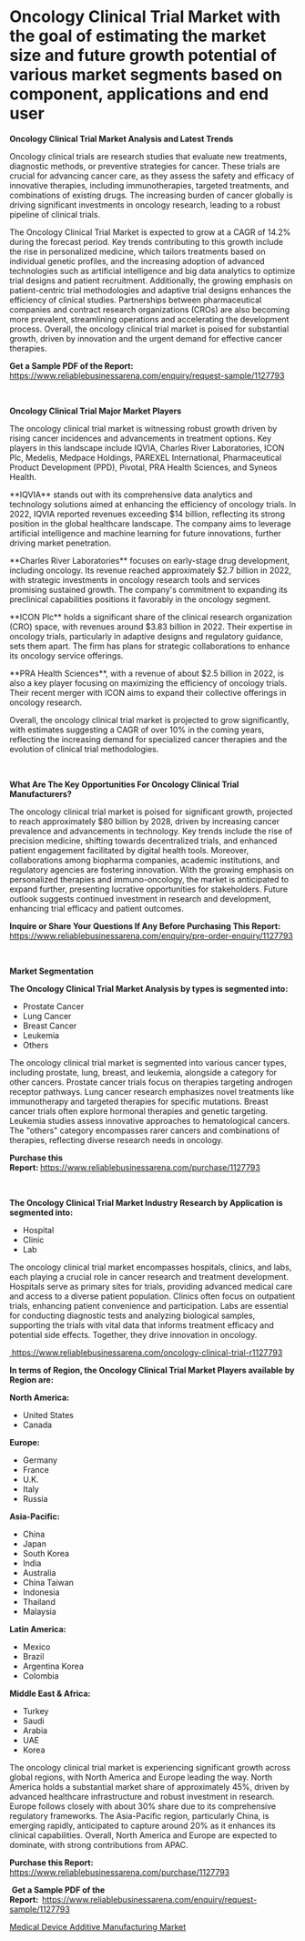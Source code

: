 <p><h1>Oncology Clinical Trial Market with the goal of estimating the market size and future growth potential of various market segments based on component, applications and end user</h1></p><p><strong>Oncology Clinical Trial Market Analysis and Latest Trends</strong></p>
<p><p>Oncology clinical trials are research studies that evaluate new treatments, diagnostic methods, or preventive strategies for cancer. These trials are crucial for advancing cancer care, as they assess the safety and efficacy of innovative therapies, including immunotherapies, targeted treatments, and combinations of existing drugs. The increasing burden of cancer globally is driving significant investments in oncology research, leading to a robust pipeline of clinical trials.</p><p>The Oncology Clinical Trial Market is expected to grow at a CAGR of 14.2% during the forecast period. Key trends contributing to this growth include the rise in personalized medicine, which tailors treatments based on individual genetic profiles, and the increasing adoption of advanced technologies such as artificial intelligence and big data analytics to optimize trial designs and patient recruitment. Additionally, the growing emphasis on patient-centric trial methodologies and adaptive trial designs enhances the efficiency of clinical studies. Partnerships between pharmaceutical companies and contract research organizations (CROs) are also becoming more prevalent, streamlining operations and accelerating the development process. Overall, the oncology clinical trial market is poised for substantial growth, driven by innovation and the urgent demand for effective cancer therapies.</p></p>
<p><strong>Get a Sample PDF of the Report:&nbsp;</strong> <a href="https://www.reliablebusinessarena.com/enquiry/request-sample/1127793?utm_campaign=2112&utm_medium=2&utm_source=Github&utm_content=ia&utm_term=06032025&utm_id=oncology-clinical-trial">https://www.reliablebusinessarena.com/enquiry/request-sample/1127793</a></p>
<p>&nbsp;</p>
<p><strong>Oncology Clinical Trial Major Market Players</strong></p>
<p><p>The oncology clinical trial market is witnessing robust growth driven by rising cancer incidences and advancements in treatment options. Key players in this landscape include IQVIA, Charles River Laboratories, ICON Plc, Medelis, Medpace Holdings, PAREXEL International, Pharmaceutical Product Development (PPD), Pivotal, PRA Health Sciences, and Syneos Health.</p><p>**IQVIA** stands out with its comprehensive data analytics and technology solutions aimed at enhancing the efficiency of oncology trials. In 2022, IQVIA reported revenues exceeding $14 billion, reflecting its strong position in the global healthcare landscape. The company aims to leverage artificial intelligence and machine learning for future innovations, further driving market penetration.</p><p>**Charles River Laboratories** focuses on early-stage drug development, including oncology. Its revenue reached approximately $2.7 billion in 2022, with strategic investments in oncology research tools and services promising sustained growth. The company's commitment to expanding its preclinical capabilities positions it favorably in the oncology segment.</p><p>**ICON Plc** holds a significant share of the clinical research organization (CRO) space, with revenues around $3.83 billion in 2022. Their expertise in oncology trials, particularly in adaptive designs and regulatory guidance, sets them apart. The firm has plans for strategic collaborations to enhance its oncology service offerings.</p><p>**PRA Health Sciences**, with a revenue of about $2.5 billion in 2022, is also a key player focusing on maximizing the efficiency of oncology trials. Their recent merger with ICON aims to expand their collective offerings in oncology research.</p><p>Overall, the oncology clinical trial market is projected to grow significantly, with estimates suggesting a CAGR of over 10% in the coming years, reflecting the increasing demand for specialized cancer therapies and the evolution of clinical trial methodologies.</p></p>
<p>&nbsp;</p>
<p><strong>What Are The Key Opportunities For Oncology Clinical Trial Manufacturers?</strong></p>
<p><p>The oncology clinical trial market is poised for significant growth, projected to reach approximately $80 billion by 2028, driven by increasing cancer prevalence and advancements in technology. Key trends include the rise of precision medicine, shifting towards decentralized trials, and enhanced patient engagement facilitated by digital health tools. Moreover, collaborations among biopharma companies, academic institutions, and regulatory agencies are fostering innovation. With the growing emphasis on personalized therapies and immuno-oncology, the market is anticipated to expand further, presenting lucrative opportunities for stakeholders. Future outlook suggests continued investment in research and development, enhancing trial efficacy and patient outcomes.</p></p>
<p><strong>Inquire or Share Your Questions If Any Before Purchasing This Report:</strong> <a href="https://www.reliablebusinessarena.com/enquiry/pre-order-enquiry/1127793?utm_campaign=2112&utm_medium=2&utm_source=Github&utm_content=ia&utm_term=06032025&utm_id=oncology-clinical-trial">https://www.reliablebusinessarena.com/enquiry/pre-order-enquiry/1127793</a></p>
<p>&nbsp;</p>
<p><strong>Market Segmentation</strong></p>
<p><strong>The Oncology Clinical Trial Market Analysis by types is segmented into:</strong></p>
<p><ul><li>Prostate Cancer</li><li>Lung Cancer</li><li>Breast Cancer</li><li>Leukemia</li><li>Others</li></ul></p>
<p><p>The oncology clinical trial market is segmented into various cancer types, including prostate, lung, breast, and leukemia, alongside a category for other cancers. Prostate cancer trials focus on therapies targeting androgen receptor pathways. Lung cancer research emphasizes novel treatments like immunotherapy and targeted therapies for specific mutations. Breast cancer trials often explore hormonal therapies and genetic targeting. Leukemia studies assess innovative approaches to hematological cancers. The "others" category encompasses rarer cancers and combinations of therapies, reflecting diverse research needs in oncology.</p></p>
<p><strong>Purchase this Report:&nbsp;</strong><a href="https://www.reliablebusinessarena.com/purchase/1127793?utm_campaign=2112&utm_medium=2&utm_source=Github&utm_content=ia&utm_term=06032025&utm_id=oncology-clinical-trial">https://www.reliablebusinessarena.com/purchase/1127793</a></p>
<p>&nbsp;</p>
<p><strong>The Oncology Clinical Trial Market Industry Research by Application is segmented into:</strong></p>
<p><ul><li>Hospital</li><li>Clinic</li><li>Lab</li></ul></p>
<p><p>The oncology clinical trial market encompasses hospitals, clinics, and labs, each playing a crucial role in cancer research and treatment development. Hospitals serve as primary sites for trials, providing advanced medical care and access to a diverse patient population. Clinics often focus on outpatient trials, enhancing patient convenience and participation. Labs are essential for conducting diagnostic tests and analyzing biological samples, supporting the trials with vital data that informs treatment efficacy and potential side effects. Together, they drive innovation in oncology.</p></p>
<p><a href="https://www.reliablebusinessarena.com/oncology-clinical-trial-r1127793?utm_campaign=2112&utm_medium=2&utm_source=Github&utm_content=ia&utm_term=06032025&utm_id=oncology-clinical-trial">&nbsp;https://www.reliablebusinessarena.com/oncology-clinical-trial-r1127793</a></p>
<p><strong>In terms of Region, the Oncology Clinical Trial Market Players available by Region are:</strong></p>
<p>
    <p> <strong> North America: </strong>
        <ul>
            <li>United States</li>
            <li>Canada</li>
        </ul>
        </p> 
    <p> <strong> Europe: </strong>
        <ul>
            <li>Germany</li>
            <li>France</li>
            <li>U.K.</li>
            <li>Italy</li>
            <li>Russia</li>
        </ul>
        </p> 
    <p> <strong> Asia-Pacific: </strong>
        <ul>
            <li>China</li>
            <li>Japan</li>
            <li>South Korea</li>
            <li>India</li>
            <li>Australia</li>
            <li>China Taiwan</li>
            <li>Indonesia</li>
            <li>Thailand</li>
            <li>Malaysia</li>
        </ul>
        </p> 
    <p> <strong> Latin America: </strong>
        <ul>
            <li>Mexico</li>
            <li>Brazil</li>
            <li>Argentina Korea</li>
            <li>Colombia</li>
        </ul>
        </p> 
    <p> <strong> Middle East & Africa: </strong>
        <ul>
            <li>Turkey</li>
            <li>Saudi</li>
            <li>Arabia</li>
            <li>UAE</li>
            <li>Korea</li>
        </ul>
    </p>
    </p>
<p><p>The oncology clinical trial market is experiencing significant growth across global regions, with North America and Europe leading the way. North America holds a substantial market share of approximately 45%, driven by advanced healthcare infrastructure and robust investment in research. Europe follows closely with about 30% share due to its comprehensive regulatory frameworks. The Asia-Pacific region, particularly China, is emerging rapidly, anticipated to capture around 20% as it enhances its clinical capabilities. Overall, North America and Europe are expected to dominate, with strong contributions from APAC.</p></p>
<p><strong>Purchase this Report: </strong><a href="https://www.reliablebusinessarena.com/purchase/1127793?utm_campaign=2112&utm_medium=2&utm_source=Github&utm_content=ia&utm_term=06032025&utm_id=oncology-clinical-trial">https://www.reliablebusinessarena.com/purchase/1127793</a></p>
<p>&nbsp;<strong>Get a Sample PDF of the Report:&nbsp;&nbsp;</strong><a href="https://www.reliablebusinessarena.com/enquiry/request-sample/1127793?utm_campaign=2112&utm_medium=2&utm_source=Github&utm_content=ia&utm_term=06032025&utm_id=oncology-clinical-trial">https://www.reliablebusinessarena.com/enquiry/request-sample/1127793</a></p>
<p><strong></strong></p>
<p><p><a href="https://github.com/AshikRahman991/Market-Research-Report-List-1/blob/main/medical-device-additive-manufacturing-market.md?utm_campaign=2112&utm_medium=2&utm_source=Github&utm_content=ia&utm_term=06032025&utm_id=oncology-clinical-trial">Medical Device Additive Manufacturing Market</a></p></p>